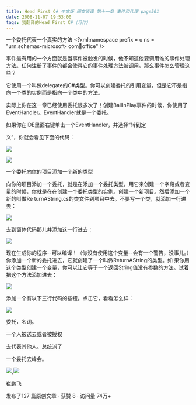 ```yaml
---
title: Head First C# 中文版 图文皆译 第十一章 事件和代理 page501
date: 2008-11-07 19:53:00
tags: 我翻译的Head First C#（习作）
---
```

一个委托代表一个真实的方法  <?xml:namespace prefix = o ns = "urn:schemas-microsoft-
com:office:office" />

事件最有用的一个方面就是当事件被触发的时候，他不知道他要调用谁的事件处理方法。任何注册了事件的都会使得它的事件处理方法被调用。那么事件怎么管理这些？

它使用一个叫做delegate的C#类型。你可以创建委托的引用变量，但是它不是指向一个类的实例而是指向一个类中的方法。

实际上你在这一章已经使用委托很多次了！创建BallInPlay事件的时候，你使用了EventHandler。EventHandler就是一个委托。

如果你在IDE里面右键单击一个EventHandler，并选择“转到定

义”，你就会看见下面的代码：

![](https://p-blog.csdn.net/images/p_blog_csdn_net/cuipengfei1/EntryImages/20081107/%E6%88%AA%E5%9B%BE00633616843806057924.jpg)

![](https://p-blog.csdn.net/images/p_blog_csdn_net/cuipengfei1/EntryImages/20081107/%E6%88%AA%E5%9B%BE01.jpg)

一个委托向你的项目添加一个新的类型

向你的项目添加一个委托，就是在添加一个委托类型。用它来创建一个字段或者变量的时候，你就是在在创建一个委托类型的实例。创建一个新项目。然后添加一个新的叫做Re
turnAString.cs的类文件到项目中去。不要写一个类，就添加一行进去：

![](https://p-blog.csdn.net/images/p_blog_csdn_net/cuipengfei1/EntryImages/20081107/%E6%88%AA%E5%9B%BE02.jpg)

去到窗体代码那儿并添加这一行进去：

![](https://p-blog.csdn.net/images/p_blog_csdn_net/cuipengfei1/EntryImages/20081107/%E6%88%AA%E5%9B%BE03.jpg)

现在生成你的程序--可以编译！（你没有使用这个变量--会有一个警告，没事儿。）你添加一个新的委托进去，它就创建了一个叫做ReturnAString的类型。如
果你用这个类型创建一个变量，你可以让它等于一个返回String值没有参数的方法。试着把这个方法添加进去：

![](https://p-blog.csdn.net/images/p_blog_csdn_net/cuipengfei1/EntryImages/20081107/%E6%88%AA%E5%9B%BE04.jpg)

添加一个有以下三行代码的按钮。点击它，看看怎么样：

![](https://p-blog.csdn.net/images/p_blog_csdn_net/cuipengfei1/EntryImages/20081107/%E6%88%AA%E5%9B%BE05.jpg)

委托，名词。

一个人被送去或者被授权

去代表其他人。总统派了

一个委托去峰会。



[ ![](https://profile.csdnimg.cn/5/2/5/3_cuipengfei1)
![](https://g.csdnimg.cn/static/user-reg-year/1x/11.png)
](https://blog.csdn.net/cuipengfei1)

[ 崔鹏飞 ](https://blog.csdn.net/cuipengfei1)

发布了127 篇原创文章  ·  获赞 8  ·  访问量 74万+

